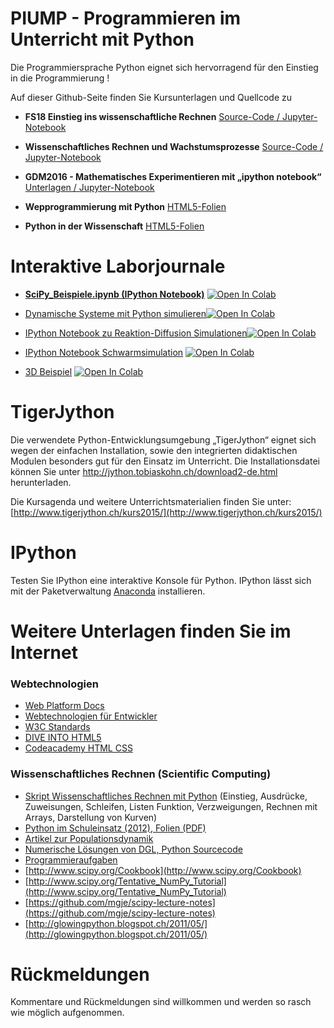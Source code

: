 # PIUMP - Programmieren im Unterricht mit Python

Die Programmiersprache Python eignet sich hervorragend für den Einstieg in die Programmierung !

Auf dieser Github-Seite finden Sie Kursunterlagen und Quellcode zu 
-  __FS18 Einstieg ins wissenschaftliche Rechnen__ [Source-Code / Jupyter-Notebook](wr2018/)
-  __Wissenschaftliches Rechnen und Wachstumsprozesse__ [Source-Code / Jupyter-Notebook](Beispiele_Skript_SciComputing/)
-  __GDM2016 - Mathematisches Experimentieren mit „ipython notebook“__ [Unterlagen / Jupyter-Notebook](GDM2016/)

- __Wepprogrammierung mit Python__ [HTML5-Folien](http://mgje.github.io/presentations/webprog) 
- __Python in der Wissenschaft__ [HTML5-Folien](http://mgje.github.io/presentations/scipython) 

Interaktive Laborjournale
=========================

* __[SciPy_Beispiele.ipynb (IPython Notebook)](https://github.com/mgje/PIUMP/blob/master/python_in_der_wissenschaft/SciPy_Beispiele.ipynb)__
[![Open In Colab](https://colab.research.google.com/assets/colab-badge.svg)](https://colab.research.google.com/github/mgje/PIUMP/blob/master/python_in_der_wissenschaft/SciPy_Beispiele.ipynb)

* [Dynamische Systeme mit Python simulieren](http://nbviewer.ipython.org/github/mgje/Python-Mathematik-Beispiele/blob/master/Python-Notebooks/Modellierung%20dynamischer%20Systeme.ipynb)[![Open In Colab](https://colab.research.google.com/assets/colab-badge.svg)](https://colab.research.google.com/github/mgje/Python-Mathematik-Beispiele/blob/master/Python-Notebooks/Modellierung%20dynamischer%20Systeme.ipynb)

* [IPython Notebook zu Reaktion-Diffusion Simulationen](http://nbviewer.ipython.org/github/mgje/Python-Mathematik-Beispiele/blob/master/Python-Notebooks/Reaktions-Diffusions-System.ipynb)[![Open In Colab](https://colab.research.google.com/assets/colab-badge.svg)](https://colab.research.google.com/github/mgje/Python-Mathematik-Beispiele/blob/master/Python-Notebooks/Reaktions-Diffusions-System.ipynb)

* [IPython Notebook Schwarmsimulation](http://nbviewer.ipython.org/github/mgje/Python-Mathematik-Beispiele/blob/master/Python-Notebooks/Schwarm.ipynb)
[![Open In Colab](https://colab.research.google.com/assets/colab-badge.svg)](https://colab.research.google.com/github/mgje/Python-Mathematik-Beispiele/blob/master/Python-Notebooks/Schwarm.ipynb)

* [3D Beispiel](http://nbviewer.ipython.org/github/QuantStack/ipygany/blob/master/examples/ipygany.ipynb)
[![Open In Colab](https://colab.research.google.com/assets/colab-badge.svg)](https://colab.research.google.com/github/QuantStack/ipygany/blob/master/examples/ipygany.ipynb)






TigerJython
===========

Die verwendete Python-Entwicklungsumgebung „TigerJython“ eignet sich wegen der einfachen Installation, sowie den integrierten didaktischen Modulen besonders gut für den Einsatz im Unterricht. Die Installationsdatei können Sie unter http://jython.tobiaskohn.ch/download2-de.html herunterladen. 

Die Kursagenda und weitere Unterrichtsmaterialien finden Sie unter: [http://www.tigerjython.ch/kurs2015/](http://www.tigerjython.ch/kurs2015/)

IPython
=======
Testen Sie IPython eine interaktive Konsole für Python.
IPython lässt sich mit der Paketverwaltung [Anaconda](http://docs.continuum.io/anaconda/install.html) installieren.


Weitere Unterlagen finden Sie im Internet
=========================================
### Webtechnologien
- [Web Platform Docs](https://docs.webplatform.org/wiki/Main_Page/de)
-  [Webtechnologien für Entwickler](https://developer.mozilla.org/de/docs/Web)
-  [W3C Standards](http://www.w3.org/standards/)
-  [DIVE INTO HTML5](http://fortuito.us/diveintohtml5/)
-  [Codeacademy HTML CSS](https://www.codecademy.com/tracks/web)
### Wissenschaftliches Rechnen (Scientific Computing)
- [Skript Wissenschaftliches Rechnen mit Python](https://github.com/mgje/Python-Mathematik-Beispiele/blob/master/Skript_Wissenschaftliches_Rechnen_mit_Python_WB_Wetzikon.pdf?raw=true)
(Einstieg, Ausdrücke, Zuweisungen, Schleifen, Listen
Funktion, Verzweigungen, Rechnen mit Arrays, Darstellung von
Kurven)
- [Python im Schuleinsatz (2012), Folien (PDF)](https://github.com/mgje/Python-Mathematik-Beispiele/blob/master/Python_im_Schuleinsatz.pdf?raw=true)
- [Artikel zur Populationsdynamik](https://github.com/mgje/Python-Mathematik-Beispiele/blob/master/Mathematik_Artikel/Populationsdynamik_koerner_Istron6.pdf?raw=true)
- [Numerische Lösungen von DGL, Python Sourcecode](https://github.com/mgje/Python-Mathematik-Beispiele/blob/master/Python-Beispiele/numDGL)  
- [Programmieraufgaben](http://www.programmieraufgaben.ch/)
- [http://www.scipy.org/Cookbook](http://www.scipy.org/Cookbook)
- [http://www.scipy.org/Tentative_NumPy_Tutorial](http://www.scipy.org/Tentative_NumPy_Tutorial)
- [https://github.com/mgje/scipy-lecture-notes](https://github.com/mgje/scipy-lecture-notes)
- [http://glowingpython.blogspot.ch/2011/05/](http://glowingpython.blogspot.ch/2011/05/)

Rückmeldungen
=============
Kommentare und Rückmeldungen sind willkommen und werden so rasch wie möglich aufgenommen.
